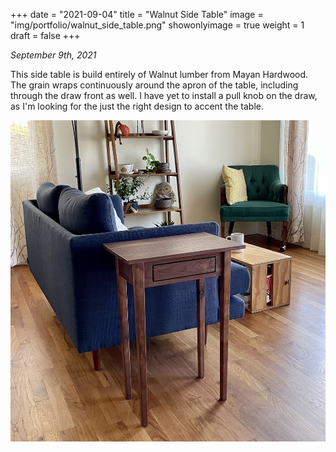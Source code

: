 +++
date = "2021-09-04"
title = "Walnut Side Table"
image = "img/portfolio/walnut_side_table.png"
showonlyimage = true
weight = 1
draft = false
+++

*September 9th, 2021*

This side table is build entirely of Walnut lumber from Mayan Hardwood. The grain wraps continuously around the apron of the table, including through the draw front as well. I have yet to install a pull knob on the draw, as I'm looking for the just the right design to accent the table.

![Walnut Side Table][1]

[1]: /img/portfolio/walnut_side_table.png
